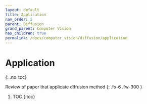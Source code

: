 ```yaml
---
layout: default
title: Application
nav_order: 5
parent: Diffusion
grand_parent: Computer Vision
has_children: true
permalink: /docs/computer_vision/diffusion/application
---
```


# Application
{: .no_toc}

Review of paper that applicate diffusion method
{: .fs-6 .fw-300 }
1. TOC
{:toc}